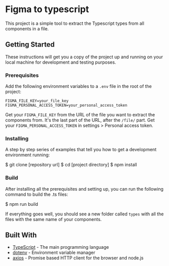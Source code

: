 # Figma to typescript

This project is a simple tool to extract the Typescript types from all components in a file.

## Getting Started

These instructions will get you a copy of the project up and running on your local machine for development and testing purposes.

### Prerequisites
Add the following environment variables to a `.env` file in the root of the project:

```
FIGMA_FILE_KEY=your_file_key
FIGMA_PERSONAL_ACCESS_TOKEN=your_personal_access_token
```

Get your `FIGMA_FILE_KEY` from the URL of the file you want to extract the components from. It's the last part of the URL, after the `/file/` part.
Get your `FIGMA_PERSONAL_ACCESS_TOKEN` in settings > Personal access token.

### Installing

A step by step series of examples that tell you how to get a development environment running:

$ git clone [repository url]
$ cd [project directory]
$ npm install

### Build

After installing all the prerequisites and setting up, you can run the following command to build the .ts files:

$ npm run build

If everything goes well, you should see a new folder called `types` with all the files with the same name of your components.


## Built With

- [TypeScript](http://www.typescriptlang.org/) - The main programming language
- [dotenv](https://www.npmjs.com/package/dotenv) - Environment variable manager
- [axios](https://axios-http.com/) - Promise based HTTP client for the browser and node.js

